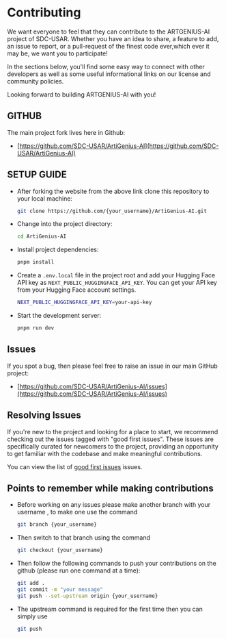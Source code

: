 # Contributing

We want everyone to feel that they can contribute to the ARTGENIUS-AI project of SDC-USAR.  Whether you have an idea to share, a feature to add, an issue to report, or a pull-request of the finest code ever,which ever it may be, we want you to participate!

In the sections below, you'll find some easy way to connect with other developers as well as some useful informational links on our license and community policies.

Looking forward to building ARTGENIUS-AI with you!

## GITHUB
 
The main project fork lives here in Github:

* [https://github.com/SDC-USAR/ArtiGenius-AI](https://github.com/SDC-USAR/ArtiGenius-AI)

## SETUP GUIDE

-   After forking the website from the above link clone this repository to your local machine:

    ```bash
    git clone https://github.com/{your_username}/ArtiGenius-AI.git
    ```

-   Change into the project directory:
    ```bash
    cd ArtiGenius-AI
    ```
-   Install project dependencies:
    ```bash
    pnpm install
    ```
-   Create a `.env.local` file in the project root and add your Hugging Face API key as `NEXT_PUBLIC_HUGGINGFACE_API_KEY`. You can get your API key from your Hugging Face account settings.

    ```bash
    NEXT_PUBLIC_HUGGINGFACE_API_KEY=your-api-key
    ```

-   Start the development server:
    ```bash
    pnpm run dev
    ```

## Issues

If you spot a bug, then please feel free to raise an issue in our main GitHub project:
* [https://github.com/SDC-USAR/ArtiGenius-AI/issues](https://github.com/SDC-USAR/ArtiGenius-AI/issues)

## Resolving Issues

If you're new to the project and looking for a place to start, we recommend checking out the issues tagged with "good first issues". These issues are specifically curated for newcomers to the project, providing an opportunity to get familiar with the codebase and make meaningful contributions.

You can view the list of [good first issues](https://github.com/SDC-USAR/ArtiGenius-AI/labels/good%20first%20issue) issues.

## Points to remember while making contributions

-  Before working on any issues please make another branch with your username , to make one use the command
    ```bash
    git branch {your_username}
    ```
-  Then switch to that branch using the command 
    ```bash
    git checkout {your_username}
    ```
-  Then follow the following commands to push your contributions on the github (please run one command at a time):
    ```bash
    git add .
    git commit -m "your message"
    git push --set-upstream origin {your_username}
    ```
- The upstream command is required for the first time then you can simply use
    ```bash
    git push
    ```

